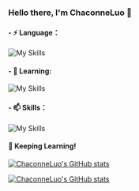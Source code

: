### Hello there, I'm ChaconneLuo 👋

#### - ⚡ Language：

![My Skills](https://skillicons.dev/icons?i=js,ts,html,css,rust,go,java,md,py&theme=light)

#### - 🔭 Learning:

![My Skills](https://skillicons.dev/icons?i=rust,vite,nestjs,nextjs,docker,graphql,wasm&theme=light)
  
#### - 📫 Skills：

![My Skills](https://skillicons.dev/icons?i=git,spring,redis,docker,nodejs,tauri,figma,github,go,tailwind,graphql,idea,java,linux,md,mongodb,postman,py,wasm,js,ts,html,css,react,rust,vite,vue,nestjs,nextjs&theme=light)

#### 💪 Keeping Learning!

[![ChaconneLuo's GitHub stats](https://github-readme-stats.vercel.app/api?username=ChaconneLuo&count_private=true&show_icons=true&theme=tokyonight)](https://github.com/ChaconneLuo?tab=repositories)

[![ChaconneLuo's GitHub stats](https://github-readme-stats.vercel.app/api/top-langs?username=ChaconneLuo&layout=compact&count_private=true&show_icons=true&theme=tokyonight&langs_count=8)](https://github.com/ChaconneLuo?tab=repositories)
